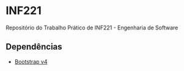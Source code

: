 # INF221
Repositório do Trabalho Prático de INF221 - Engenharia de Software

## Dependências

* [Bootstrap v4](https://getbootstrap.com/docs/4.1/getting-started/introduction/)